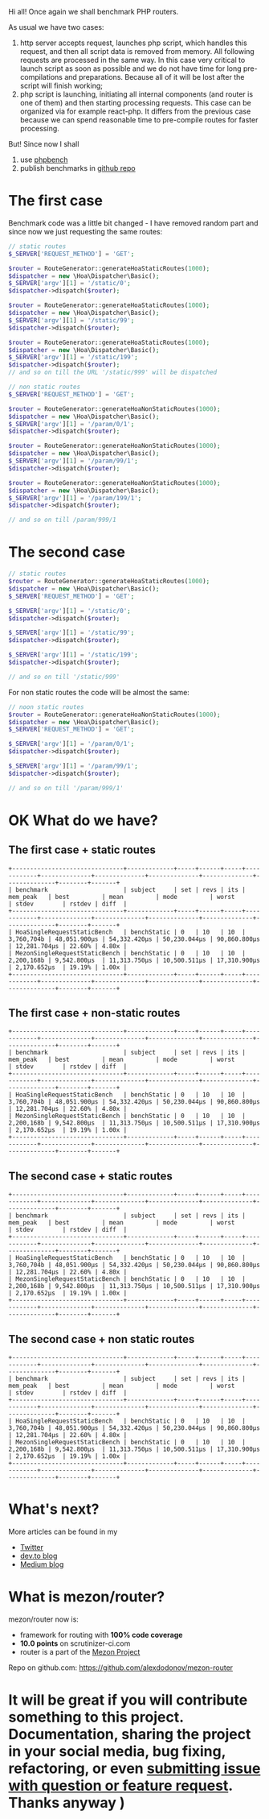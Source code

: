 Hi all! Once again we shall benchmark PHP routers.

As usual we have two cases:

1. http server accepts request, launches php script, which handles this request, and then all script data is removed from memory. All following requests are processed in the same way. In this case very critical to launch script as soon as possible and we do not have time for long pre-compilations and preparations. Because all of it will be lost after the script will finish working;
2. php script is launching, initiating all internal components (and router is one of them) and then starting processing requests. This case can be organized via for example react-php. It differs from the previous case because we can spend reasonable time to pre-compile routes for faster processing.

But! Since now I shall 

1. use [phpbench](https://github.com/phpbench/phpbench)
2. publish benchmarks in [github repo](https://github.com/alexdodonov/mezon-router-benchmark)

# The first case

Benchmark code was a little bit changed - I have removed random part and since now we just requesting the same routes:

```php
// static routes
$_SERVER['REQUEST_METHOD'] = 'GET';

$router = RouteGenerator::generateHoaStaticRoutes(1000);
$dispatcher = new \Hoa\Dispatcher\Basic();
$_SERVER['argv'][1] = '/static/0';
$dispatcher->dispatch($router);

$router = RouteGenerator::generateHoaStaticRoutes(1000);
$dispatcher = new \Hoa\Dispatcher\Basic();
$_SERVER['argv'][1] = '/static/99';
$dispatcher->dispatch($router);

$router = RouteGenerator::generateHoaStaticRoutes(1000);
$dispatcher = new \Hoa\Dispatcher\Basic();
$_SERVER['argv'][1] = '/static/199';
$dispatcher->dispatch($router);
// and so on till the URL '/static/999' will be dispatched
```

```php
// non static routes
$_SERVER['REQUEST_METHOD'] = 'GET';

$router = RouteGenerator::generateHoaNonStaticRoutes(1000);
$dispatcher = new \Hoa\Dispatcher\Basic();
$_SERVER['argv'][1] = '/param/0/1';
$dispatcher->dispatch($router);

$router = RouteGenerator::generateHoaNonStaticRoutes(1000);
$dispatcher = new \Hoa\Dispatcher\Basic();
$_SERVER['argv'][1] = '/param/99/1';
$dispatcher->dispatch($router);

$router = RouteGenerator::generateHoaNonStaticRoutes(1000);
$dispatcher = new \Hoa\Dispatcher\Basic();
$_SERVER['argv'][1] = '/param/199/1';
$dispatcher->dispatch($router);

// and so on till /param/999/1
```

# The second case

```php
// static routes
$router = RouteGenerator::generateHoaStaticRoutes(1000);
$dispatcher = new \Hoa\Dispatcher\Basic();
$_SERVER['REQUEST_METHOD'] = 'GET';

$_SERVER['argv'][1] = '/static/0';
$dispatcher->dispatch($router);

$_SERVER['argv'][1] = '/static/99';
$dispatcher->dispatch($router);

$_SERVER['argv'][1] = '/static/199';
$dispatcher->dispatch($router);

// and so on till '/static/999'
```

For non static routes the code will be almost the same:

```php
// noon static routes
$router = RouteGenerator::generateHoaNonStaticRoutes(1000);
$dispatcher = new \Hoa\Dispatcher\Basic();
$_SERVER['REQUEST_METHOD'] = 'GET';

$_SERVER['argv'][1] = '/param/0/1';
$dispatcher->dispatch($router);

$_SERVER['argv'][1] = '/param/99/1';
$dispatcher->dispatch($router);

// and so on till '/param/999/1'
```

# OK What do we have?

## The first case + static routes
```
+-------------------------------+-------------+-----+------+-----+------------+--------------+--------------+--------------+--------------+--------------+--------+-------+
| benchmark                     | subject     | set | revs | its | mem_peak   | best         | mean         | mode         | worst        | stdev        | rstdev | diff  |
+-------------------------------+-------------+-----+------+-----+------------+--------------+--------------+--------------+--------------+--------------+--------+-------+
| HoaSingleRequestStaticBench   | benchStatic | 0   | 10   | 10  | 3,760,704b | 48,051.900μs | 54,332.420μs | 50,230.044μs | 90,860.800μs | 12,281.704μs | 22.60% | 4.80x |
| MezonSingleRequestStaticBench | benchStatic | 0   | 10   | 10  | 2,200,168b | 9,542.800μs  | 11,313.750μs | 10,500.511μs | 17,310.900μs | 2,170.652μs  | 19.19% | 1.00x |
+-------------------------------+-------------+-----+------+-----+------------+--------------+--------------+--------------+--------------+--------------+--------+-------+
```

## The first case + non-static routes

```
+-------------------------------+-------------+-----+------+-----+------------+--------------+--------------+--------------+--------------+--------------+--------+-------+
| benchmark                     | subject     | set | revs | its | mem_peak   | best         | mean         | mode         | worst        | stdev        | rstdev | diff  |
+-------------------------------+-------------+-----+------+-----+------------+--------------+--------------+--------------+--------------+--------------+--------+-------+
| HoaSingleRequestStaticBench   | benchStatic | 0   | 10   | 10  | 3,760,704b | 48,051.900μs | 54,332.420μs | 50,230.044μs | 90,860.800μs | 12,281.704μs | 22.60% | 4.80x |
| MezonSingleRequestStaticBench | benchStatic | 0   | 10   | 10  | 2,200,168b | 9,542.800μs  | 11,313.750μs | 10,500.511μs | 17,310.900μs | 2,170.652μs  | 19.19% | 1.00x |
+-------------------------------+-------------+-----+------+-----+------------+--------------+--------------+--------------+--------------+--------------+--------+-------+
```

## The second case + static routes

```
+-------------------------------+-------------+-----+------+-----+------------+--------------+--------------+--------------+--------------+--------------+--------+-------+
| benchmark                     | subject     | set | revs | its | mem_peak   | best         | mean         | mode         | worst        | stdev        | rstdev | diff  |
+-------------------------------+-------------+-----+------+-----+------------+--------------+--------------+--------------+--------------+--------------+--------+-------+
| HoaSingleRequestStaticBench   | benchStatic | 0   | 10   | 10  | 3,760,704b | 48,051.900μs | 54,332.420μs | 50,230.044μs | 90,860.800μs | 12,281.704μs | 22.60% | 4.80x |
| MezonSingleRequestStaticBench | benchStatic | 0   | 10   | 10  | 2,200,168b | 9,542.800μs  | 11,313.750μs | 10,500.511μs | 17,310.900μs | 2,170.652μs  | 19.19% | 1.00x |
+-------------------------------+-------------+-----+------+-----+------------+--------------+--------------+--------------+--------------+--------------+--------+-------+
```

## The second case + non static routes

```
+-------------------------------+-------------+-----+------+-----+------------+--------------+--------------+--------------+--------------+--------------+--------+-------+
| benchmark                     | subject     | set | revs | its | mem_peak   | best         | mean         | mode         | worst        | stdev        | rstdev | diff  |
+-------------------------------+-------------+-----+------+-----+------------+--------------+--------------+--------------+--------------+--------------+--------+-------+
| HoaSingleRequestStaticBench   | benchStatic | 0   | 10   | 10  | 3,760,704b | 48,051.900μs | 54,332.420μs | 50,230.044μs | 90,860.800μs | 12,281.704μs | 22.60% | 4.80x |
| MezonSingleRequestStaticBench | benchStatic | 0   | 10   | 10  | 2,200,168b | 9,542.800μs  | 11,313.750μs | 10,500.511μs | 17,310.900μs | 2,170.652μs  | 19.19% | 1.00x |
+-------------------------------+-------------+-----+------+-----+------------+--------------+--------------+--------------+--------------+--------------+--------+-------+
```

# What's next?

More articles can be found in my 

- [Twitter](https://twitter.com/mezonphp)
- [dev.to blog](https://dev.to/alexdodonov)
- [Medium blog](https://gdvever.medium.com/)

# What is mezon/router?

mezon/router now is:

- framework for routing with **100% code coverage**
- **10.0 points** on scrutinizer-ci.com
- router is a part of the [Mezon Project](https://github.com/alexdodonov/mezon)

Repo on github.com: https://github.com/alexdodonov/mezon-router

# It will be great if you will contribute something to this project. Documentation, sharing the project in your social media, bug fixing, refactoring, or even **[submitting issue with question or feature request](https://github.com/alexdodonov/mezon-router/issues)**. Thanks anyway )
